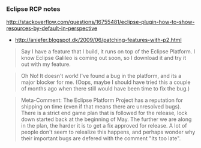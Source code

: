 

### Eclipse RCP notes

http://stackoverflow.com/questions/16755481/eclipse-plugin-how-to-show-resources-by-default-in-perspective


- http://aniefer.blogspot.dk/2009/06/patching-features-with-p2.html

> Say I have a feature that I build, it runs on top of the Eclipse Platform. I know Eclipse Galileo is coming out soon, so I download it and try it out with my feature.

> Oh No! It doesn't work! I've found a bug in the platform, and its a major blocker for me. (Oops, maybe I should have tried this a couple of months ago when there still would have been time to fix the bug.)

> Meta-Comment: The Eclipse Platform Project has a reputation for shipping on time (even if that means there are unresolved bugs). There is a strict end game plan that is followed for the release, lock down started back at the beginning of May. The further we are along in the plan, the harder it is to get a fix approved for release. A lot of people don't seem to relealize this happens, and perhaps wonder why their important bugs are defered with the comment "Its too late".